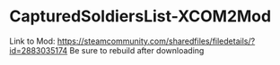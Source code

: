 # CapturedSoldiersList-XCOM2Mod
Link to Mod: https://steamcommunity.com/sharedfiles/filedetails/?id=2883035174
Be sure to rebuild after downloading

